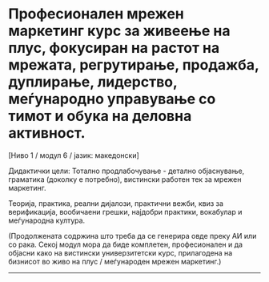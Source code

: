 # Професионален мрежен маркетинг курс за живеење на плус, фокусиран на растот на мрежата, регрутирање, продажба, дуплирање, лидерство, меѓународно управување со тимот и обука на деловна активност.


[Ниво 1 / модул 6 / јазик: македонски]

Дидактички цели: Тотално продлабочување - детално објаснување, граматика (доколку е потребно), вистински работен тек за мрежен маркетинг.

Теорија, практика, реални дијалози, практични вежби, квиз за верификација, вообичаени грешки, најдобри практики, вокабулар и меѓународна култура.


(Продолжената содржина што треба да се генерира овде преку АИ или со рака. Секој модул мора да биде комплетен, професионален и да објасни како на вистински универзитетски курс, прилагодена на бизнисот во живо на плус / меѓународен мрежен маркетинг.)

---